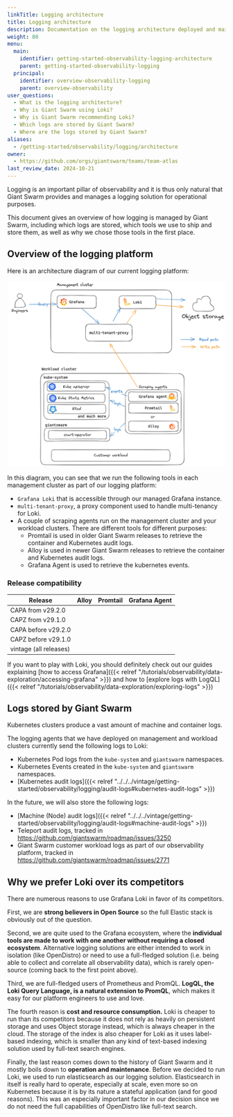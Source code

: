 ```yaml
---
linkTitle: Logging architecture
title: Logging architecture
description: Documentation on the logging architecture deployed and maintained by Giant Swarm.
weight: 80
menu:
  main:
    identifier: getting-started-observability-logging-architecture
    parent: getting-started-observability-logging
  principal:
    identifier: overview-observability-logging
    parent: overview-observability
user_questions:
  - What is the logging architecture?
  - Why is Giant Swarm using Loki?
  - Why is Giant Swarm recommending Loki?
  - Which logs are stored by Giant Swarm?
  - Where are the logs stored by Giant Swarm?
aliases:
  - /getting-started/observability/logging/architecture
owner:
  - https://github.com/orgs/giantswarm/teams/team-atlas
last_review_date: 2024-10-21
---
```


Logging is an important pillar of observability and it is thus only natural that Giant Swarm provides and manages a logging solution for operational purposes.

This document gives an overview of how logging is managed by Giant Swarm, including which logs are stored, which tools we use to ship and store them, as well as why we chose those tools in the first place.

## Overview of the logging platform

Here is an architecture diagram of our current logging platform:

![Logging pipeline architecture overview](logging-architecture.png)
<!-- Source: https://drive.google.com/file/d/1Gzl0mTdJcaui_zIC9QuHcgMX3QJygALo -->

In this diagram, you can see that we run the following tools in each management cluster as part of our logging platform:

- `Grafana Loki` that is accessible through our managed Grafana instance.
- `multi-tenant-proxy`, a proxy component used to handle multi-tenancy for Loki.
- A couple of scraping agents run on the management cluster and your workload clusters. There are different tools for different purposes:
    - Promtail is used in older Giant Swarm releases to retrieve the container and Kubernetes audit logs.
    - Alloy is used in newer Giant Swarm releases to retrieve the container and Kubernetes audit logs.
    - Grafana Agent is used to retrieve the kubernetes events.

### Release compatibility

Release|Alloy|Promtail|Grafana Agent|
-------|-----|--------|-------------|
CAPA from v29.2.0|<i class="fas fa-check"></i>|<i class="fas fa-times"></i>|<i class="fas fa-check"></i>|
CAPZ from v29.1.0|<i class="fas fa-check"></i>|<i class="fas fa-times"></i>|<i class="fas fa-check"></i>|
CAPA before v29.2.0|<i class="fas fa-times"></i>|<i class="fas fa-check"></i>|<i class="fas fa-check"></i>|
CAPZ before v29.1.0|<i class="fas fa-times"></i>|<i class="fas fa-check"></i>|<i class="fas fa-check"></i>|
vintage (all releases)|<i class="fas fa-times"></i>|<i class="fas fa-check"></i>|<i class="fas fa-check"></i>|

If you want to play with Loki, you should definitely check out our guides explaining [how to access Grafana]({{< relref "/tutorials/observability/data-exploration/accessing-grafana" >}}) and how to [explore logs with LogQL]({{< relref "/tutorials/observability/data-exploration/exploring-logs" >}})

## Logs stored by Giant Swarm

Kubernetes clusters produce a vast amount of machine and container logs.

The logging agents that we have deployed on management and workload clusters currently send the following logs to Loki:

- Kubernetes Pod logs from the `kube-system` and `giantswarm` namespaces.
- Kubernetes Events created in the `kube-system` and `giantswarm` namespaces.
- [Kubernetes audit logs]({{< relref "../../../vintage/getting-started/observability/logging/audit-logs#kubernetes-audit-logs" >}})

In the future, we will also store the following logs:

- [Machine (Node) audit logs]({{< relref "../../../vintage/getting-started/observability/logging/audit-logs#machine-audit-logs" >}})
- Teleport audit logs, tracked in https://github.com/giantswarm/roadmap/issues/3250
- Giant Swarm customer workload logs as part of our observability platform, tracked in https://github.com/giantswarm/roadmap/issues/2771

## Why we prefer Loki over its competitors

There are numerous reasons to use Grafana Loki in favor of its competitors.

First, we are **strong believers in Open Source** so the full Elastic stack is obviously out of the question.

Second, we are quite used to the Grafana ecosystem, where the **individual tools are made to work with one another without requiring a closed ecosystem**. Alternative logging solutions are either intended to work in isolation (like OpenDistro) or need to use a full-fledged solution (i.e. being able to collect and correlate all observability data), which is rarely open-source (coming back to the first point above).

Third, we are full-fledged users of Prometheus and PromQL. **LogQL, the Loki Query Language, is a natural extension to PromQL**, which makes it easy for our platform engineers to use and love.

The fourth reason is **cost and resource consumption.** Loki is cheaper to run than its competitors because it does not rely as heavily on persistent storage and uses Object storage instead, which is always cheaper in the cloud. The storage of the index is also cheaper for Loki as it uses label-based indexing, which is smaller than any kind of text-based indexing solution used by full-text search engines.

Finally, the last reason comes down to the history of Giant Swarm and it mostly boils down to **operation and maintenance**. Before we decided to run Loki, we used to run elasticsearch as our logging solution. Elasticsearch in itself is really hard to operate, especially at scale, even more so on Kubernetes because it is by its nature a stateful application (and for good reasons). This was an especially important factor in our decision since we do not need the full capabilities of OpenDistro like full-text search.
